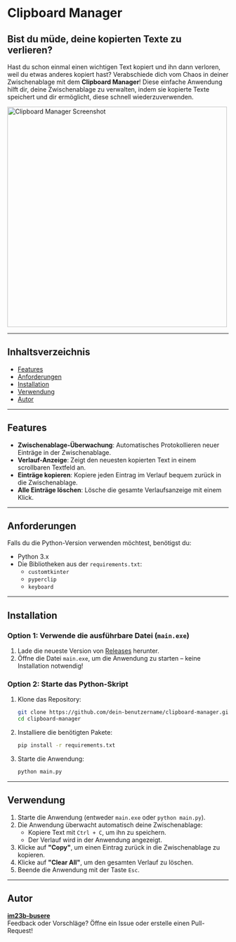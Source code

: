 
# Clipboard Manager

## Bist du müde, deine kopierten Texte zu verlieren?

Hast du schon einmal einen wichtigen Text kopiert und ihn dann verloren, weil du etwas anderes kopiert hast? Verabschiede dich vom Chaos in deiner Zwischenablage mit dem **Clipboard Manager**! Diese einfache Anwendung hilft dir, deine Zwischenablage zu verwalten, indem sie kopierte Texte speichert und dir ermöglicht, diese schnell wiederzuverwenden.

<img src="https://github.com/user-attachments/assets/14a2ce2b-96dc-42f2-91d6-71d67eaaf75a" alt="Clipboard Manager Screenshot" width="500"/>

---

## Inhaltsverzeichnis

- [Features](#features)
- [Anforderungen](#anforderungen)
- [Installation](#installation)
- [Verwendung](#verwendung)
- [Autor](#autor)

---

## Features

- **Zwischenablage-Überwachung**: Automatisches Protokollieren neuer Einträge in der Zwischenablage.
- **Verlauf-Anzeige**: Zeigt den neuesten kopierten Text in einem scrollbaren Textfeld an.
- **Einträge kopieren**: Kopiere jeden Eintrag im Verlauf bequem zurück in die Zwischenablage.
- **Alle Einträge löschen**: Lösche die gesamte Verlaufsanzeige mit einem Klick.

---

## Anforderungen

Falls du die Python-Version verwenden möchtest, benötigst du:
- Python 3.x
- Die Bibliotheken aus der `requirements.txt`:
  - `customtkinter`
  - `pyperclip`
  - `keyboard`

---

## Installation

### Option 1: Verwende die ausführbare Datei (`main.exe`)

1. Lade die neueste Version von [Releases](https://github.com/im23b-busere/Clipboard-Manager/releases) herunter.
2. Öffne die Datei `main.exe`, um die Anwendung zu starten – keine Installation notwendig!

### Option 2: Starte das Python-Skript

1. Klone das Repository:
   ```bash
   git clone https://github.com/dein-benutzername/clipboard-manager.git
   cd clipboard-manager
   ```

2. Installiere die benötigten Pakete:
   ```bash
   pip install -r requirements.txt
   ```

3. Starte die Anwendung:
   ```bash
   python main.py
   ```

---

## Verwendung

1. Starte die Anwendung (entweder `main.exe` oder `python main.py`).
2. Die Anwendung überwacht automatisch deine Zwischenablage:
   - Kopiere Text mit `Ctrl + C`, um ihn zu speichern.
   - Der Verlauf wird in der Anwendung angezeigt.
3. Klicke auf **"Copy"**, um einen Eintrag zurück in die Zwischenablage zu kopieren.
4. Klicke auf **"Clear All"**, um den gesamten Verlauf zu löschen.
5. Beende die Anwendung mit der Taste `Esc`.

---

## Autor

**[im23b-busere](https://github.com/im23b-busere)**  
Feedback oder Vorschläge? Öffne ein Issue oder erstelle einen Pull-Request!
